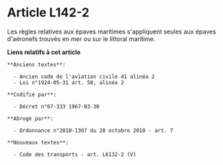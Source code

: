 # Article L142-2

Les règles relatives aux épaves maritimes s'appliquent seules aux épaves d'aéronefs trouvés en mer ou sur le littoral
maritime.

**Liens relatifs à cet article**

	**Anciens textes**:

	  - Ancien code de l'aviation civile 41 alinéa 2
	  - Loi n°1924-05-31 art. 58, alinéa 2

	**Codifié par**:

	  - Décret n°67-333 1967-03-30

	**Abrogé par**:

	  - Ordonnance n°2010-1307 du 28 octobre 2010 - art. 7

	**Nouveaux textes**:

	  - Code des transports - art. L6132-2 (V)
